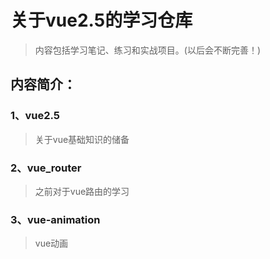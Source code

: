 # 关于**vue2.5**的学习仓库
> 内容包括学习笔记、练习和实战项目。(以后会不断完善！)

## 内容简介：

### 1、vue2.5
> 关于vue基础知识的储备

### 2、vue_router
> 之前对于vue路由的学习

### 3、vue-animation
> vue动画